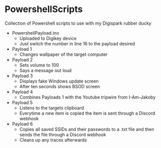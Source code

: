 # PowershellScripts
Collection of Powershell scripts to use with my Digispark rubber ducky

* PowershellPayload.ino
  * Uploaded to Digikey device
  * Just switch the number in line 16 to the payload desired
* Payload 1
  * Changes wallpaper of the target computer
* Payload 2
  * Sets volume to 100
  * Says a message out loud
* Payload 3
  * Displays fake Windows update screen
  * After ten seconds shows BSOD screen
* Payload 4
  * Combines Payloads 1 with the Youtube tripwire from I-Am-Jakoby
* Payload 5
  * Listens to the targets clipboard
  * Everytime a new item is copied the item is sent through a Discord webhook
* Payload 6
  * Copies all saved SSIDs and their passwords to a .txt file and then sends the file through a Discord webhook
  * Cleans up any traces afterwards
